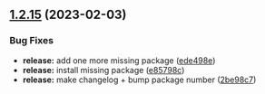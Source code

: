 ## [1.2.15](https://github.com/manyone-cph/sampension-tokens/compare/v1.2.14...v1.2.15) (2023-02-03)


### Bug Fixes

* **release:** add one more missing package ([ede498e](https://github.com/manyone-cph/sampension-tokens/commit/ede498e33c497da996c0e3e69ed26d29b785f8f8))
* **release:** install missing package ([e85798c](https://github.com/manyone-cph/sampension-tokens/commit/e85798c9340df2c8184d203ad9ad2913e0b53f2c))
* **release:** make changelog + bump package number ([2be98c7](https://github.com/manyone-cph/sampension-tokens/commit/2be98c733c431e072965e22fd56c4b40f1e8b3b1))
